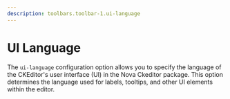 ```yaml
---
description: toolbars.toolbar-1.ui-language
---
```


# UI Language

The `ui-language` configuration option allows you to specify the language of the CKEditor's user interface (UI) in the Nova Ckeditor package. This option determines the language used for labels, tooltips, and other UI elements within the editor.



